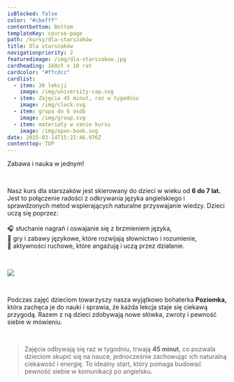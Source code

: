 ```yaml
---
isBlocked: false
color: "#cbefff"
contentbottom: Bottom
templateKey: course-page
path: /kursy/dla-starszaków
title: Dla starszaków
navigationpriority: 2
featuredimage: /img/dla-starszakow.jpg
cardheading: 160zł x 10 rat
cardcolor: "#ffcdcc"
cardlist:
  - item: 30 lekcji
    image: /img/university-cap.svg
  - item: Zajęcia 45 minut, raz w tygodniu
    image: /img/clock.svg
  - item: grupa do 6 osób
    image: /img/group.svg
  - item: materiały w cenie kursu
    image: /img/open-book.svg
date: 2025-03-14T15:22:46.976Z
contenttop: TOP
---
```

Zabawa i nauka w jednym!

<br />

Nasz kurs dla starszaków jest skierowany do dzieci w wieku od **6 do 7 lat.** Jest to połączenie radości z odkrywania języka angielskiego i sprawdzonych metod wspierających naturalne przyswajanie wiedzy. Dzieci uczą się poprzez:\
\
🎧 słuchanie nagrań i oswajanie się z brzmieniem języka,\
🎲 gry i zabawy językowe, które rozwijają słownictwo i rozumienie,\
🎨 aktywności ruchowe, które angażują i uczą przez działanie.

<br/>

![](/img/dla-starszakow.jpg)

<br/>

Podczas zajęć dzieciom towarzyszy nasza wyjątkowo bohaterka **Poziomka,** która zachęca je do nauki i sprawia, że każda lekcja staje się ciekawą przygodą. Razem z ną dzieci zdobywają nowe słówka, zwroty i pewność siebie w mówieniu.

<br/>

> Zajęcia odbywają się raz w tygodniu, trwają **45 minut**, co pozwala dzieciom skupić się na nauce, jednocześnie zachowując ich naturalną ciekawość i energię. To idealny start, który pomaga budować pewność siebie w komunikacji po angielsku.